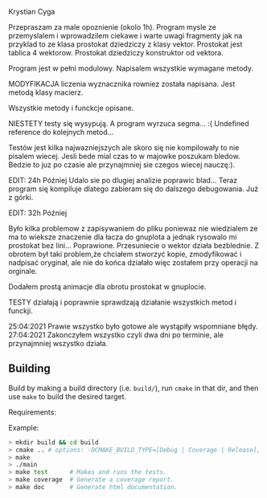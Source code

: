 Krystian Cyga

Przepraszam za male opoznienie (okolo 1h).
Program mysle ze przemyslalem i wprowadzilem ciekawe i warte uwagi fragmenty jak na przyklad to ze klasa prostokat dziedziczy z klasy vektor. Prostokat jest tablica 4 wektorow. Prostokat dziedziczy konstruktor od vektora. 

Program jest w pełni modulowy. Napisalem wszystkie wymagane metody.

MODYFIKACJA liczenia wyznacznika rowniez została napisana. Jest metodą klasy macierz.

Wszystkie metody i funckcje opisane.

NIESTETY testy się wysypują. A program wyrzuca segma... :(
Undefined reference do kolejnych metod...

Testów jest kilka najwazniejszych ale skoro się nie kompilowały to nie pisalem wiecej.
Jesli bede mial czas to w majowke poszukam bledow. Bedzie to juz po czasie ale przynajmniej sie czegos wiecej nauczę:).

EDIT: 24h Później
Udalo sie po dlugiej analizie poprawic blad... Teraz program się kompiluje dlatego zabieram się do dalszego debugowania. Już z górki. 

EDIT: 32h Później

Było kilka problemow z zapisywaniem do pliku poniewaz nie wiedzialem ze ma to wieksze znaczenie dla łacza do gnuplota
a jednak rysowalo mi prostokat bez lini... Poprawione.
Przesuniecie o wektor działa bezblednie.
Z obrotem był taki problem,że chciałem stworzyć kopie, zmodyfikować i nadpisać oryginał, ale nie do końca działało więc zostałem przy operacji na orginale.

Dodałem prostą animacje dla obrotu prostokat w gnuplocie.

TESTY działają i poprawnie sprawdzają działanie wszystkich metod i funckji.

25:04:2021 Prawie wszystko było gotowe ale wystąpiły wspomniane błędy.
27:04:2021 Zakonczyłem wszystko czyli dwa dni po terminie, ale przynajmniej wszystko działa. 

## Building

Build by making a build directory (i.e. `build/`), run `cmake` in that dir, and then use `make` to build the desired target.

Requirements: 

Example:

``` bash
> mkdir build && cd build
> cmake .. # options: -DCMAKE_BUILD_TYPE=[Debug | Coverage | Release], Debug is default
> make
> ./main
> make test      # Makes and runs the tests.
> make coverage  # Generate a coverage report.
> make doc       # Generate html documentation.
```


